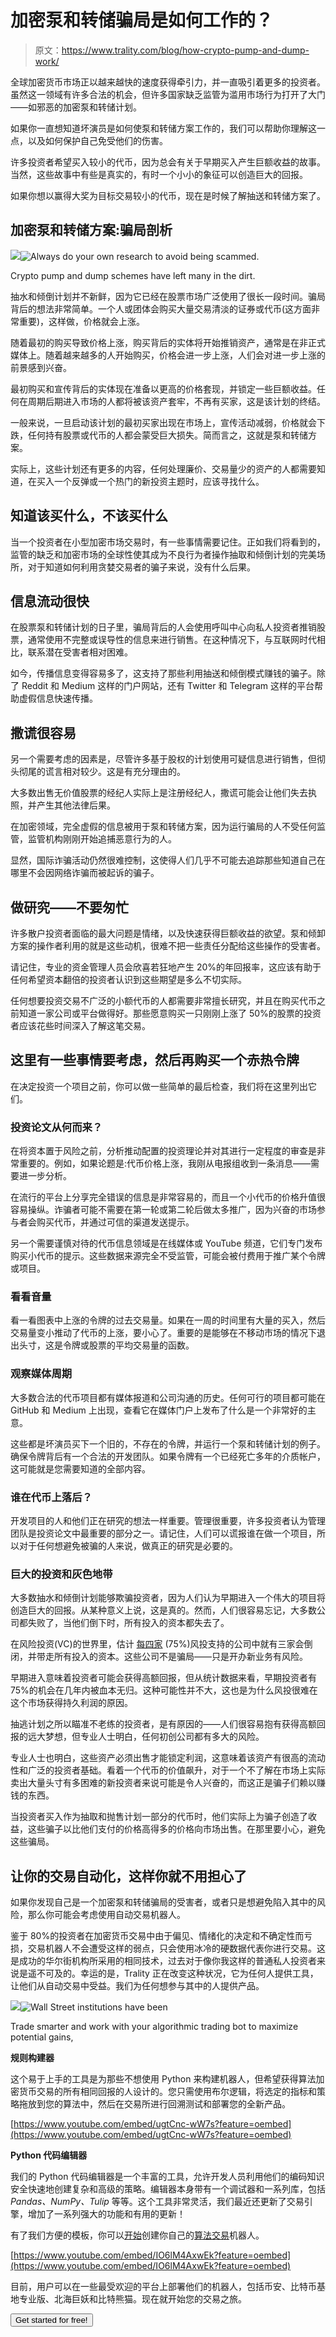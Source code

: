 # 加密泵和转储骗局是如何工作的？

> 原文：<https://www.trality.com/blog/how-crypto-pump-and-dump-work/>

全球加密货币市场正以越来越快的速度获得牵引力，并一直吸引着更多的投资者。虽然这一领域有许多合法的机会，但许多国家缺乏监管为滥用市场行为打开了大门——如邪恶的加密泵和转储计划。

如果你一直想知道坏演员是如何使泵和转储方案工作的，我们可以帮助你理解这一点，以及如何保护自己免受他们的伤害。

许多投资者希望买入较小的代币，因为总会有关于早期买入产生巨额收益的故事。当然，这些故事中有些是真实的，有时一个小小的象征可以创造巨大的回报。

如果你想以赢得大奖为目标交易较小的代币，现在是时候了解抽送和转储方案了。

## 加密泵和转储方案:骗局剖析

![](img/4ba40e80747fb9d9f495e8f8fb4a793b.png)![Always do your own research to avoid being scammed.](img/6a9763e90ea27269bacd689dcec296a5.png)



Crypto pump and dump schemes have left many in the dirt.



抽水和倾倒计划并不新鲜，因为它已经在股票市场广泛使用了很长一段时间。骗局背后的想法非常简单。一个人或团体会购买大量交易清淡的证券或代币(这方面非常重要)，这样做，价格就会上涨。

随着最初的购买导致价格上涨，购买背后的实体将开始推销资产，通常是在非正式媒体上。随着越来越多的人开始购买，价格会进一步上涨，人们会对进一步上涨的前景感到兴奋。

最初购买和宣传背后的实体现在准备以更高的价格套现，并锁定一些巨额收益。任何在周期后期进入市场的人都将被该资产套牢，不再有买家，这是该计划的终结。

一般来说，一旦启动该计划的最初买家出现在市场上，宣传活动减弱，价格就会下跌，任何持有股票或代币的人都会蒙受巨大损失。简而言之，这就是泵和转储方案。

实际上，这些计划还有更多的内容，任何处理廉价、交易量少的资产的人都需要知道，在买入一个反弹或一个热门的新投资主题时，应该寻找什么。

## 知道该买什么，不该买什么

当一个投资者在小型加密市场交易时，有一些事情需要记住。正如我们将看到的，监管的缺乏和加密市场的全球性使其成为不良行为者操作抽取和倾倒计划的完美场所，对于知道如何利用贪婪交易者的骗子来说，没有什么后果。

## 信息流动很快

在股票泵和转储计划的日子里，骗局背后的人会使用呼叫中心向私人投资者推销股票，通常使用不完整或误导性的信息来进行销售。在这种情况下，与互联网时代相比，联系潜在受害者相对困难。

如今，传播信息变得容易多了，这支持了那些利用抽送和倾倒模式赚钱的骗子。除了 Reddit 和 Medium 这样的门户网站，还有 Twitter 和 Telegram 这样的平台帮助虚假信息快速传播。

## 撒谎很容易

另一个需要考虑的因素是，尽管许多基于股权的计划使用可疑信息进行销售，但彻头彻尾的谎言相对较少。这是有充分理由的。

大多数出售无价值股票的经纪人实际上是注册经纪人，撒谎可能会让他们失去执照，并产生其他法律后果。

在加密领域，完全虚假的信息被用于泵和转储方案，因为运行骗局的人不受任何监管，监管机构刚刚开始追捕恶意行为的人。

显然，国际诈骗活动仍然很难控制，这使得人们几乎不可能去追踪那些知道自己在哪里不会因网络诈骗而被起诉的骗子。

## 做研究——不要匆忙

许多散户投资者面临的最大问题是情绪，以及快速获得巨额收益的欲望。泵和倾卸方案的操作者利用的就是这些动机，很难不把一些责任分配给这些操作的受害者。

请记住，专业的资金管理人员会欣喜若狂地产生 20%的年回报率，这应该有助于任何希望资本翻倍的投资者认识到这些期望是多么不切实际。

任何想要投资交易不广泛的小额代币的人都需要非常擅长研究，并且在购买代币之前知道一家公司或平台做得好。那些愿意购买一只刚刚上涨了 50%的股票的投资者应该花些时间深入了解这笔交易。

## 这里有一些事情要考虑，然后再购买一个赤热令牌

在决定投资一个项目之前，你可以做一些简单的最后检查，我们将在这里列出它们。

### 投资论文从何而来？

在将资本置于风险之前，分析推动配置的投资理论并对其进行一定程度的审查是非常重要的。例如，如果论题是:代币价格上涨，我刚从电报组收到一条消息——需要进一步分析。

在流行的平台上分享完全错误的信息是非常容易的，而且一个小代币的价格升值很容易操纵。诈骗者可能不需要在第一轮或第二轮后做太多推广，因为兴奋的市场参与者会购买代币，并通过可信的渠道发送提示。

另一个需要谨慎对待的代币信息领域是在线媒体或 YouTube 频道，它们专门发布购买小代币的提示。这些数据来源完全不受监管，可能会被付费用于推广某个令牌或项目。

### 看看音量

看一看图表中上涨的令牌的过去交易量。如果在一周的时间里有大量的买入，然后交易量变小推动了代币的上涨，要小心了。重要的是能够在不移动市场的情况下退出头寸，这是令牌或股票的平均交易量的函数。

### 观察媒体周期

大多数合法的代币项目都有媒体报道和公司沟通的历史。任何可行的项目都可能在 GitHub 和 Medium 上出现，查看它在媒体门户上发布了什么是一个非常好的主意。

这些都是坏演员买下一个旧的，不存在的令牌，并运行一个泵和转储计划的例子。确保令牌背后有一个合法的开发团队。如果令牌有一个已经死亡多年的介质帐户，这可能就是您需要知道的全部内容。

### 谁在代币上落后？

开发项目的人和他们正在研究的想法一样重要。管理很重要，许多投资者认为管理团队是投资论文中最重要的部分之一。请记住，人们可以谎报谁在做一个项目，所以对于任何想避免被骗的人来说，做真正的研究是必要的。

### 巨大的投资和灰色地带

大多数抽水和倾倒计划能够欺骗投资者，因为人们认为早期进入一个伟大的项目将创造巨大的回报。从某种意义上说，这是真的。然而，人们很容易忘记，大多数公司都失败了，当他们倒下时，所有投入的资本都失去了。

在风险投资(VC)的世界里，估计 [每四家](https://www.fastcompany.com/3003827/why-most-venture-backed-companies-fail) (75%)风投支持的公司中就有三家会倒闭，并带走所有投入的资本。这些公司不是骗局——只是开办新业务有风险。

早期进入意味着投资者可能会获得高额回报，但从统计数据来看，早期投资者有 75%的机会在几年内被血本无归。这种可能性并不大，这也是为什么风投很难在这个市场获得持久利润的原因。

抽逃计划之所以瞄准不老练的投资者，是有原因的——人们很容易抱有获得高额回报的远大梦想，但专业人士明白，任何初创公司都有多大的风险。

专业人士也明白，这些资产必须出售才能锁定利润，这意味着该资产有很高的流动性和广泛的投资者基础。看着一个代币的价值飙升，对于一个不了解在市场上实际卖出大量头寸有多困难的新投资者来说可能是令人兴奋的，而这正是骗子们赖以赚钱的东西。

当投资者买入作为抽取和抛售计划一部分的代币时，他们实际上为骗子创造了收益，这些骗子以比他们支付的价格高得多的价格向市场出售。在那里要小心，避免这些骗局。

## 让你的交易自动化，这样你就不用担心了

如果你发现自己是一个加密泵和转储骗局的受害者，或者只是想避免陷入其中的风险，那么你可能会考虑使用自动交易机器人。

鉴于 80%的投资者在加密货币交易中由于偏见、情绪化的决定和不确定性而亏损，交易机器人不会遭受这样的弱点，只会使用冰冷的硬数据代表你进行交易。这是成功的华尔街机构所采用的相同技术，过去对于像你我这样的普通私人投资者来说是遥不可及的。幸运的是，Trality 正在改变这种状况，它为任何人提供工具，让他们从自动交易中受益。我们为任何想参与其中的人提供产品。

![](img/9263a475552d2f688f3d795e9a6a3352.png)![Wall Street institutions have been ](img/1848c32b04e73a07092634c98a387002.png)



Trade smarter and work with your algorithmic trading bot to maximize potential gains,



**规则构建器**

这个易于上手的工具是为那些不想使用 Python 来构建机器人，但希望获得算法加密货币交易的所有相同回报的人设计的。您只需使用布尔逻辑，将选定的指标和策略拖放到您的算法中，然后在交易所进行回溯测试和部署您的全新产品。



[https://www.youtube.com/embed/ugtCnc-wW7s?feature=oembed](https://www.youtube.com/embed/ugtCnc-wW7s?feature=oembed)



**Python 代码编辑器**

我们的 Python 代码编辑器是一个丰富的工具，允许开发人员利用他们的编码知识安全快速地创建复杂和高级的策略。编辑器本身带有一个调试器和一系列库，包括 *Pandas、NumPy、Tulip* 等等。这个工具非常灵活，我们最近还更新了交易引擎，增加了一系列强大的功能和有用的更新！

有了我们方便的模板，你可以[开始](https://auth.trality.com/#/signup)创建你自己的[算法交易](/blog/algorithmic-trading)机器人。



[https://www.youtube.com/embed/IO6lM4AxwEk?feature=oembed](https://www.youtube.com/embed/IO6lM4AxwEk?feature=oembed)



目前，用户可以在一些最受欢迎的平台上部署他们的机器人，包括币安、比特币基地专业版、北海巨妖和比特熊猫。现在就开始您的交易之旅。

<button type="button" class="chakra-button css-1hnfsz">Get started for free!</button>